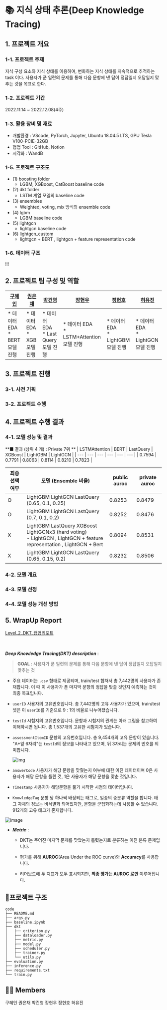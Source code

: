 # 📚 지식 상태 추론(Deep Knowledge Tracing)

## 1. 프로젝트 개요
### 1-1. 프로젝트 주제
지식 구성 요소와 지식 상태를 이용하여, 변화하는 지식 상태를 지속적으로 추적하는 task 이다. 사용자가 푼 일련의 문제를 통해 다음 문항에 낸 답이 정답일지 오답일지 맞추는 것을 목표로 한다. 
### 1-2. 프로젝트 기간
2022.11.14 ~ 2022.12.08(4주)
### 1-3. 활용 장비 및 재료
- 개발환경 : VScode, PyTorch, Jupyter, Ubuntu 18.04.5 LTS, GPU Tesla V100-PCIE-32GB
- 협업 Tool : GitHub, Notion
- 시각화 : WandB
### 1-5. 프로젝트 구조도
- (1) boosting folder
	- LGBM, XGBoost, CatBoost baseline code
- (2) dkt folder
	- LSTM 계열 모델의 baseline code
- (3) ensembles
	- Weighted, voting, mix 방식의 ensemble code
- (4) lgbm
	- LGBM baseline code
- (5) lightgcn
	- lightgcn baseline code
- (6) lightgcn_custom
	- lightgcn + BERT , lightgcn + feature representation code
### 1-6. 데이터 구조
!!!

## 2. 프로젝트 팀 구성 및 역할
|[구혜인](https://github.com/hyein99?tab=repositories)|[권은채](https://github.com/dmscornjs)|[박건영](https://github.com/kuuneeee)|[장현우](https://github.com/jhu8802)|[정현호](https://github.com/Heiness)|[허유진](https://github.com/hobbang2)|
|----|----|----|----|----|----|
|* 데이터 EDA<br>* BERT 모델 진행|* 데이터 EDA<br>* XGB 모델 진행|* 데이터 EDA<br>* Last Query 모델 진행|* 데이터 EDA<br>* LSTM+Attention 모델 진행|* 데이터 EDA<br>* LightGBM 모델 진행|* 데이터 EDA<br>* LightGCN 모델 진행|

## 3. 프로젝트 진행
### 3-1. 사전 기획
### 3-2. 프로젝트 수행

## 4. 프로젝트 수행 결과
### 4-1. 모델 성능 및 결과
**■ 결과 (상위 4 개) : Private 7위 **
| LSTMAttention | BERT | LastQuery | XGBoost | LightGBM | LightGCN |
| --- | --- | --- | --- | --- | --- |
| 0.7594 | 0.7791 | 0.8063 | 0.8114 | 0.8210 | 0.7823 |

| 최종 선택 여부 | 모델 (Ensemble 비율) | public auroc | private auroc |
| --- | --- | --- | --- |
| O | LightGBM LightGCN LastQuery (0.65, 0.1, 0.25) | 0.8253 | 0.8479|
| O | LightGBM LightGCN LastQuery (0.7, 0.1, 0.2) | 0.8252 | 0.8476|
| X | LightGBM LastQuery XGBoost LightGCNx3 (hard voting) <br> - LightGCN , LightGCN + feature representation , LightGCN + Bert | 0.8094 | 0.8531|
| X | LightGBM LightGCN LastQuery  (0.65, 0.15, 0.2) | 0.8232 |	0.8506|


### 4-2. 모델 개요
### 4-3. 모델 선정
### 4-4. 모델 성능 개선 방법

## 5. WrapUp Report
[Level_2_DKT_랩업리포트](https://www.notion.so/Level_2_DKT_-d6f19e429a6744369c121ac9d17e7f4b)






<br><br>
***Deep Knowledge Tracing(DKT) description*** :

> **GOAL** : 사용자가 푼 일련의 문제를 통해 다음 문항에 낸 답이 정답일지 오답일지 맞추는 것

- 주요 데이터는 `.csv` 형태로 제공되며, train/test 합쳐서 총 7,442명의 사용자가 존재합니다. 이 때 이 사용자가 푼 마지막 문항의 정답을 맞출 것인지 예측하는 것이 최종 목표입니다.

- `userID` 사용자의 고유번호입니다. 총 7,442명의 고유 사용자가 있으며, train/test셋은 이 `userID`를 기준으로 9 : 1의 비율로 나누어졌습니다.

- `testId` 시험지의 고유번호입니다. 문항과 시험지의 관계는 아래 그림을 참고하여 이해하시면 됩니다. 총 1,537개의 고유한 시험지가 있습니다.

- `assessmentItemID` 문항의 고유번호입니다. 총 9,454개의 고유 문항이 있습니다. "A+앞 6자리"는 `testId`의 정보를 나타내고 있으며, 뒤 3자리는 문제의 번호를 의미합니다.

	![img](https://user-images.githubusercontent.com/38639633/123995680-8d975c80-da09-11eb-887b-5946aa82df37.png)

- `answerCode` 사용자가 해당 문항을 맞췄는지 여부에 대한 이진 데이터이며 0은 사용자가 해당 문항을 틀린 것, 1은 사용자가 해당 문항을 맞춘 것입니다.

- `Timestamp` 사용자가 해당문항을 풀기 시작한 시점의 데이터입니다.

- `KnowledgeTag` 문항 당 하나씩 배정되는 태그로, 일종의 중분류 역할을 합니다. 태그 자체의 정보는 비식별화 되어있지만, 문항을 군집화하는데 사용할 수 있습니다. 912개의 고유 태그가 존재합니다.

![image](https://user-images.githubusercontent.com/46401358/202663480-6296894d-c08a-4980-bb58-c8f00c4ee885.png)
		

- ***Metric*** : 

	- DKT는 주어진 마지막 문제를 맞았는지 틀렸는지로 분류하는 이진 분류 문제입니다. 

	- 평가를 위해 **AUROC**(Area Under the ROC curve)와 **Accuracy**를 사용합니다. 

	- 리더보드에 두 지표가 모두 표시되지만, **최종 평가는 AUROC 로만** 이루어집니다.

## 📁프로젝트 구조

```
code  
├── README.md  
├── args.py  
├── baseline.ipynb  
├── dkt  
│   ├── criterion.py  
│   ├── dataloader.py  
│   ├── metric.py  
│   ├── model.py  
│   ├── scheduler.py  
│   ├── trainer.py  
│   └── utils.py  
├── evaluation.py  
├── inference.py  
├── requirements.txt  
└── train.py
```

## :man_technologist: Members
구혜인 권은채 박건영 장현우 정현호 허유진



